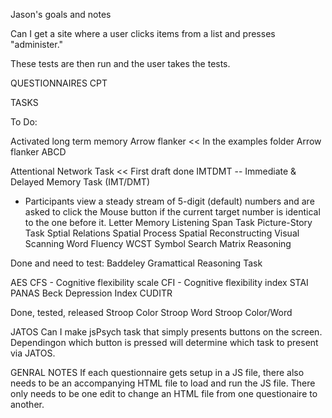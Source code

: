 Jason's goals and notes


Can I get a site where a user clicks items from a list and presses "administer."

These tests are then run and the user takes the tests. 



QUESTIONNAIRES
CPT


TASKS

To Do:


Activated long term memory
Arrow flanker << In the examples folder 
Arrow flanker ABCD

Attentional Network Task << First draft done
IMTDMT -- Immediate & Delayed Memory Task (IMT/DMT)
 * Participants view a steady stream of 5-digit (default) numbers and are asked to click the Mouse button if the current target number is identical to the one before it.
Letter Memory 
Listening Span Task
Picture-Story Task
Sptial Relations
Spatial Process
Spatial Reconstructing
Visual Scanning
Word Fluency
WCST
Symbol Search
Matrix Reasoning


Done and need to test:
Baddeley Gramattical Reasoning Task

AES
CFS - Cognitive flexibility scale
CFI - Cognitive flexibility index
STAI
PANAS
Beck Depression Index
CUDITR




Done, tested, released
Stroop Color
Stroop Word
Stroop Color/Word


JATOS
Can I make jsPsych task that simply presents buttons on the screen. Dependingon which button is pressed will determine which task to present via JATOS.



GENRAL NOTES
If each questionnaire gets setup in a JS file, there also needs to be an accompanying HTML file to load and run the JS file. There only needs to be one edit to change an HTML file from one questionaire to another.